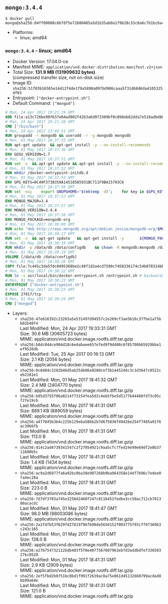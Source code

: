## `mongo:3.4.4`

```console
$ docker pull mongo@sha256:04ff09008c6bf8f5e72600485a5d1b35ab0a1f9b28c53c8a6c7b1bc6a4189250
```

-	Platforms:
	-	linux; amd64

### `mongo:3.4.4` - linux; amd64

-	Docker Version: 17.04.0-ce
-	Manifest MIME: `application/vnd.docker.distribution.manifest.v2+json`
-	Total Size: **131.9 MB (131909632 bytes)**  
	(compressed transfer size, not on-disk size)
-	Image ID: `sha256:51f03b16565e14412f4de1f9a5898a097bd906caaa5f31db846da4105325df03`
-	Entrypoint: `["docker-entrypoint.sh"]`
-	Default Command: `["mongod"]`

```dockerfile
# Mon, 24 Apr 2017 19:21:19 GMT
ADD file:a13c726be90f637e04ad902f42b3a6d973309bf0c098eb82dda7e518adbd8833 in / 
# Mon, 24 Apr 2017 19:21:20 GMT
CMD ["/bin/bash"]
# Mon, 24 Apr 2017 23:49:51 GMT
RUN groupadd -r mongodb && useradd -r -g mongodb mongodb
# Mon, 01 May 2017 18:37:35 GMT
RUN apt-get update 	&& apt-get install -y --no-install-recommends 		ca-certificates 		jq 		numactl 	&& rm -rf /var/lib/apt/lists/*
# Mon, 01 May 2017 18:37:36 GMT
ENV GOSU_VERSION=1.7
# Mon, 01 May 2017 18:37:51 GMT
RUN set -x 	&& apt-get update && apt-get install -y --no-install-recommends wget && rm -rf /var/lib/apt/lists/* 	&& wget -O /usr/local/bin/gosu "https://github.com/tianon/gosu/releases/download/$GOSU_VERSION/gosu-$(dpkg --print-architecture)" 	&& wget -O /usr/local/bin/gosu.asc "https://github.com/tianon/gosu/releases/download/$GOSU_VERSION/gosu-$(dpkg --print-architecture).asc" 	&& export GNUPGHOME="$(mktemp -d)" 	&& gpg --keyserver ha.pool.sks-keyservers.net --recv-keys B42F6819007F00F88E364FD4036A9C25BF357DD4 	&& gpg --batch --verify /usr/local/bin/gosu.asc /usr/local/bin/gosu 	&& rm -r "$GNUPGHOME" /usr/local/bin/gosu.asc 	&& chmod +x /usr/local/bin/gosu 	&& gosu nobody true 	&& apt-get purge -y --auto-remove wget
# Mon, 01 May 2017 18:37:52 GMT
RUN mkdir /docker-entrypoint-initdb.d
# Mon, 01 May 2017 18:37:53 GMT
ENV GPG_KEYS=0C49F3730359A14518585931BC711F9BA15703C6
# Mon, 01 May 2017 18:37:56 GMT
RUN set -ex; 	export GNUPGHOME="$(mktemp -d)"; 	for key in $GPG_KEYS; do 		gpg --keyserver ha.pool.sks-keyservers.net --recv-keys "$key"; 	done; 	gpg --export $GPG_KEYS > /etc/apt/trusted.gpg.d/mongodb.gpg; 	rm -r "$GNUPGHOME"; 	apt-key list
# Mon, 01 May 2017 18:37:57 GMT
ENV MONGO_MAJOR=3.4
# Mon, 01 May 2017 18:37:57 GMT
ENV MONGO_VERSION=3.4.4
# Mon, 01 May 2017 18:37:58 GMT
ENV MONGO_PACKAGE=mongodb-org
# Mon, 01 May 2017 18:38:00 GMT
RUN echo "deb http://repo.mongodb.org/apt/debian jessie/mongodb-org/$MONGO_MAJOR main" > /etc/apt/sources.list.d/mongodb-org.list
# Mon, 01 May 2017 18:38:17 GMT
RUN set -x 	&& apt-get update 	&& apt-get install -y 		${MONGO_PACKAGE}=$MONGO_VERSION 		${MONGO_PACKAGE}-server=$MONGO_VERSION 		${MONGO_PACKAGE}-shell=$MONGO_VERSION 		${MONGO_PACKAGE}-mongos=$MONGO_VERSION 		${MONGO_PACKAGE}-tools=$MONGO_VERSION 	&& rm -rf /var/lib/apt/lists/* 	&& rm -rf /var/lib/mongodb 	&& mv /etc/mongod.conf /etc/mongod.conf.orig
# Mon, 01 May 2017 18:38:18 GMT
RUN mkdir -p /data/db /data/configdb 	&& chown -R mongodb:mongodb /data/db /data/configdb
# Mon, 01 May 2017 18:38:19 GMT
VOLUME [/data/db /data/configdb]
# Mon, 01 May 2017 18:38:20 GMT
COPY file:7c445c3da5fdc0495368be2c40f1d2a4cd7590cf458336174c54b078324bb71f in /usr/local/bin/ 
# Mon, 01 May 2017 18:38:22 GMT
RUN ln -s usr/local/bin/docker-entrypoint.sh /entrypoint.sh # backwards compat
# Mon, 01 May 2017 18:38:23 GMT
ENTRYPOINT ["docker-entrypoint.sh"]
# Mon, 01 May 2017 18:38:23 GMT
EXPOSE 27017/tcp
# Mon, 01 May 2017 18:38:24 GMT
CMD ["mongod"]
```

-	Layers:
	-	`sha256:47e616392c23265a5e531497d94557c2e269cf3ae5616c37fbe1a75bb02b40f4`  
		Last Modified: Mon, 24 Apr 2017 19:33:31 GMT  
		Size: 30.6 MB (30605723 bytes)  
		MIME: application/vnd.docker.image.rootfs.diff.tar.gzip
	-	`sha256:b8dc044ce904d18c6e4abaee657e7ed9f9d400c6f85700b65929bbe1ef9526db`  
		Last Modified: Tue, 25 Apr 2017 00:16:13 GMT  
		Size: 2.1 KB (2056 bytes)  
		MIME: application/vnd.docker.image.rootfs.diff.tar.gzip
	-	`sha256:0c8484c3282b46d5ab254b86a9280cef3b14452d4c3c1d3647c8522ceb2181e1`  
		Last Modified: Mon, 01 May 2017 18:41:32 GMT  
		Size: 2.4 MB (2404770 bytes)  
		MIME: application/vnd.docker.image.rootfs.diff.tar.gzip
	-	`sha256:b95d3755f06a0214f73154fea5d2c4eb5fbe5d5177644408fd73c05cf2fe19c6`  
		Last Modified: Mon, 01 May 2017 18:41:31 GMT  
		Size: 889.1 KB (889059 bytes)  
		MIME: application/vnd.docker.image.rootfs.diff.tar.gzip
	-	`sha256:a477845b3b4c225b129eba586b2b7d675836f49d26e254f7485a91f6ac3966fb`  
		Last Modified: Mon, 01 May 2017 18:41:31 GMT  
		Size: 113.0 B  
		MIME: application/vnd.docker.image.rootfs.diff.tar.gzip
	-	`sha256:d14c2ad4739341547c2f27054921c9aa5cfc7fed24e99e69df2e8b3711690b5c`  
		Last Modified: Mon, 01 May 2017 18:41:31 GMT  
		Size: 1.4 KB (1434 bytes)  
		MIME: application/vnd.docker.image.rootfs.diff.tar.gzip
	-	`sha256:ac9a2d6977fa6a92bc0ba38e907268b9ba964358e14df7b96c7edee0fa4ec28a`  
		Last Modified: Mon, 01 May 2017 18:41:31 GMT  
		Size: 223.0 B  
		MIME: application/vnd.docker.image.rootfs.diff.tar.gzip
	-	`sha256:7d7df3703a745e3250d2460f247c811b451fedbe3cc50ac712cb701300acacdc`  
		Last Modified: Mon, 01 May 2017 18:41:47 GMT  
		Size: 98.0 MB (98003086 bytes)  
		MIME: application/vnd.docker.image.rootfs.diff.tar.gzip
	-	`sha256:2a2fdfb53f629fd2781979bfb98de5650152f003775f93cff07369b3c243c165`  
		Last Modified: Mon, 01 May 2017 18:41:31 GMT  
		Size: 138.0 B  
		MIME: application/vnd.docker.image.rootfs.diff.tar.gzip
	-	`sha256:e27b754732112bdb403f5f8e4077567607963ebfd3addbdfef33650327bc0520`  
		Last Modified: Mon, 01 May 2017 18:41:31 GMT  
		Size: 2.9 KB (2909 bytes)  
		MIME: application/vnd.docker.image.rootfs.diff.tar.gzip
	-	`sha256:2ef5fbd2b07516c0bd1f991f2639ac8a75e861d45132660799acdad8bb99a64e`  
		Last Modified: Mon, 01 May 2017 18:41:31 GMT  
		Size: 121.0 B  
		MIME: application/vnd.docker.image.rootfs.diff.tar.gzip
